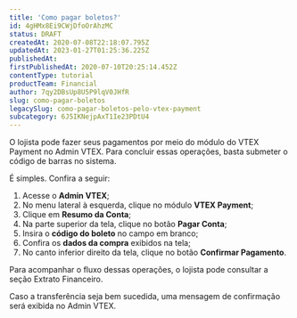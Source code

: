 ```yaml
---
title: 'Como pagar boletos?'
id: 4gHMx8Ei9CWjDfoOrAhzMC
status: DRAFT
createdAt: 2020-07-08T22:18:07.795Z
updatedAt: 2023-01-27T01:25:36.225Z
publishedAt: 
firstPublishedAt: 2020-07-10T20:25:14.452Z
contentType: tutorial
productTeam: Financial
author: 7qy2DBsUp8U5P9lqV0JHfR
slug: como-pagar-boletos
legacySlug: como-pagar-boletos-pelo-vtex-payment
subcategory: 6J5IKNejpAxT1Ie23PDtU4
---
```


O lojista pode fazer seus pagamentos por meio do módulo do VTEX Payment no Admin VTEX. Para concluir essas operações, basta submeter o código de barras no sistema. 

É simples. Confira a seguir:

1. Acesse o __Admin VTEX__;
2. No menu lateral à esquerda, clique no módulo __VTEX Payment__;
3. Clique em __Resumo da Conta__;
4. Na parte superior da tela, clique no botão __Pagar Conta__;
5. Insira o __código do boleto__ no campo em branco;
6. Confira os __dados da compra__ exibidos na tela;
7. No canto inferior direito da tela, clique no botão __Confirmar Pagamento__.

Para acompanhar o fluxo dessas operações, o lojista pode consultar a seção Extrato Financeiro. 

Caso a transferência seja bem sucedida, uma mensagem de confirmação será exibida no Admin VTEX. 
